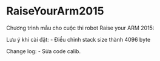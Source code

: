 # RaiseYourArm2015
Chương trình mẫu cho cuộc thi robot Raise your ARM 2015:

Lưu ý khi cài đặt:
	- Điều chỉnh stack size thành 4096 byte

Change log:
	- Sửa code calib.
